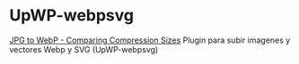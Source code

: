 # UpWP-webpsvg

[JPG to WebP - Comparing Compression Sizes](https://www.keycdn.com/support/jpg-to-webp)
Plugin para subir imagenes y vectores Webp y SVG (UpWP-webpsvg)